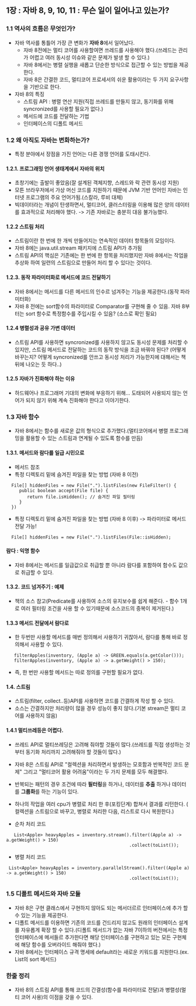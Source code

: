 ## 1장 : 자바 8, 9, 10, 11 : 무슨 일이 일어나고 있는가?
### 1.1 역사의 흐름은 무엇인가?
 - 자바 역사를 통틀어 가장 큰 변화가 **자바 8**에서 일어났다.
    - 자바 8전에는 멀티 코어를 사용할여면 쓰레드를 사용해야 했다.(쓰레드는 관리가 어렵고 여러 동시성 이슈와 같은 문제가 발생 할 수 있다.)
    - 자바 8에서는 병렬 실행을 새롭고 단순한 방식으로 접근할 수 있는 방법을 제공한다.
    - 자바 8은 간결한 코드, 멀티코어 프로세서의 쉬운 활용이라는 두 가지 요구사항을 기반으로 한다.
 - 자바 8의 특징
   - 스트림 API : 병렬 연산 지원(직접 쓰레드를 만들지 않고, 동기화를 위해 syncronized를 사용할 필요가 없다.)
   - 메서드에 코드를 전달하는 기법
   - 인터페이스의 디폴트 메서드

### 1.2 왜 아직도 자바는 변화하는가?
 - 특정 분야에서 장점을 가진 언어는 다른 경쟁 언어를 도태시킨다.
#### 1.2.1. 프로그래밍 언어 생태계에서 자바의 위치
 - 초창기에는 출발이 좋았음(잘 설계된 객체지향, 스레드와 락 관련 동시성 지원)
 - 모튼 브라우저에서 가상 머신 코드를 지원하기 때문에 JVM 기반 언어인 자바는 인터넷 프로그램의 주요 언어가됨.(스칼라, 루비 대체)
 - 빅데이터라는 개념이 탄생하면서, 멀티코어, 클러스터링을 이용해 많은 양의 데이터를 효과적으로 처리해야 했다. -> 기존 자바로는 충분히 대응 불가능했다.
#### 1.2.2 스트림 처리
 - 스트림이란 한 번에 한 개씩 만들어지는 연속적인 데이터 항목들의 모임이다.
 - 자바 8에는 java.util.stream 패키지에 스트림 API가 추가됨
 - 스트림 API의 핵심은 기존에는 한 번에 한 항목을 처리했지만 자바 8에서는 작업을 추상화 하여 일련의 스트림으로 만들어 처리 할 수 있다는 것이다.
#### 1.2.3. 동작 파라미터화로 메서드에 코드 전달하기
 - 자바 8에서는 메서드를 다른 메서드의 인수르 넘겨주는 기능을 제공한다.(동작 파라미터화)
 - 자바 8 전에는 sort함수의 파라미터로 Comparator를 구현해 줄 수 있음. 자바 8부터는 sort 함수로 특정함수를 주입시킬 수 있음? (소스로 확인 필요)
 #### 1.2.4 병렬성과 공유 가변 데이터
  - 스트림 API를 사용하면 syncronized를 사용하지 않고도 동시성 문제를 처리할 수 있지만, 스트림 메서드로 전달하는 코드의 동작 방식을 조금 바꿔야 된다? (어떻게 바꾸는지? 어떻게 syncronized를 안쓰고 동시성 처리가 가능한지에 대해서는 책 뒤에 나오는 듯 하다..)
#### 1.2.5 자바가 진화해야 하는 이유
 - 하드웨어나 프로그래머 기대의 변화에 부응하기 위해... 도태되어 사용되지 않는 언어가 되지 않기 위해 계속 진화해야 한다고 이야기한다.

### 1.3 자바 함수
 - 자바 8에서는 함수를 새로운 값의 형식으로 추가했다.(멀티코어에서 병렬 프로그래밍을 활용할 수 있는 스트림과 연계될 수 있도록 함수를 만듬)
#### 1.3.1. 메서드와 람다를 일급 시민으로
 - 메서드 참조
 - 특정 디렉토리 밑에 숨겨진 파일을 찾는 방법 (자바 8 이전)
 ```
   File[] hiddenFiles = new File(".").listFiles(new FileFilter() {
      public boolean accept(File file) {
         return file.isHidden(); // 숨겨진 파일 필터링
      }
   })

 ```
  - 특정 디렉토리 밑에 숨겨진 파일을 찾는 방법 (자바 8 이후) -> 파라미터로 메서드 전달 가능!
 ```
   File[] hiddenFiles = new File(".").listFiles(File::isHidden);
 ```
 #### 람다 : 익명 함수
  - 자바 8에서는 메서드를 일급값으로 취급할 뿐 아니라 람다를 포함하여 함수도 값으로 취급할 수 있다.

#### 1.3.2. 코드 넘겨주기 : 예제
 - 책의 소스 참고(Predicate를 사용하여 소스의 유지보수를 쉽게 해준다. - 함수 1개로 여러 필터링 조건을 사용 할 수 있기때문에 소스코드의 중복이 제거된다.)

#### 1.3.3 메서드 전달에서 람다로
- 한 두번만 사용할 메서드를 매번 정의해서 사용하기 귀찮아서, 람다를 통해 바로 정의해서 사용할 수 있다.
```
   filterApples(inventory, (Apple a) -> GREEN.equals(a.getColor()));
   filterApples(inventory, (Apple a) -> a.getWeight() > 150);
```

- 즉, 한 번만 사용할 메서드는 따로 정의를 구현할 필요가 없다. 

#### 1.4. 스트림
- 스트림(filter, collect..등)API를 사용하면 코드를 간결하게 작성 할 수 있다.
- 소스는 간결하지만 처리량이 많을 경우 성능이 좋지 않다.(기본 stream은 멀티 코어를 사용하지 않음)
#### 1.4.1 멀티쓰레등은 어렵다.
 - 쓰레드 API로 멀티쓰레딩은 고려해 줘야할 것들이 많다.(쓰레드를 직접 생성하는 것 부터 동기화 처리까지 고려해줘야 할 것들이 많다.)
 - 자바 8은 스트림 API로 "컬렉션을 처리하면서 발생하는 모호함과 반복적인 코드 문제" 그리고 "멀티코어 활용 어려움"이라는 두 가지 문제를 모두 해결했다.
 - 반복되는 패턴의 경우 조건에 따라 **필터링**을 하거나, 데이터를 **추출** 하거나 데이터를 **그룹화**를 하는 기능이 있다.
 - 하나의 작업을 여러 cpu가 병렬로 처리 한 후(포킹단계) 합쳐서 결과를 리턴한다. (
컬렉션을 스트림으로 바꾸고, 병렬로 처리한 다음, 리스트로 다시 복원한다.)

- 순차 처리 코드
```
   List<Apple> heavyApples = inventory.stream().filter((Apple a) -> a.getWeight() > 150)
                                               .collect(toList());
```

- 병렬 처리 코드
```
 List<Apple> heavyApples = inventory.parallelStream().filter((Apple a) -> a.getWeight() > 150)
                                               .collect(toList());
```

### 1.5 디폴트 메서드와 자바 모듈
 - 자바 8은 구현 클래스에서 구현하지 않아도 되는 메서더르르 인터페이스에 추가 할 수 있는 기능을 제공한다.
 - 디폴트 메서드를 이용하면 기존의 코드를 건드리지 않고도 원래의 인터페이스 설계를 자유롭게 확장 할 수 있다.(디폴트 메서드가 없는 자바 7이하의 버전에서는 특정 인터페이스에 메서들르 추가한다면 해당 인터페이스를 구현하고 있는 모든 구현체에 해당 함수를 오버라이드 해줘야 했다.)
 - 자바 8에서는 인터페이스 규격 명세에 default라는 새로운 키워드를 지원한다.(ex. List의 sort 메서드)

 ### 한줄 정리
  - 자바 8의 스트림 API를 통해 코드의 간결성(함수를 파라미터로 전달)과 병렬성(멀티 코어 사용)의 이점을 갖을 수 있다.

